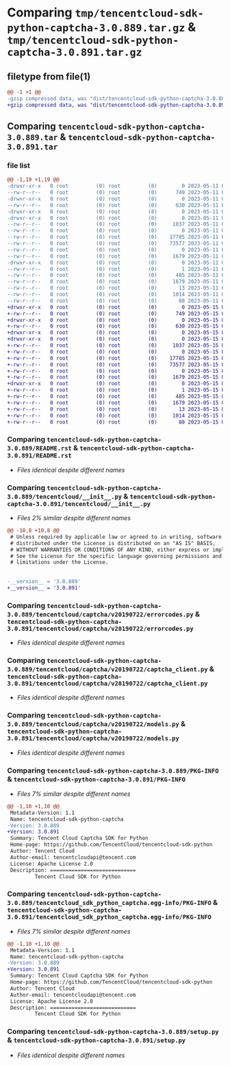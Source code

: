 # Comparing `tmp/tencentcloud-sdk-python-captcha-3.0.889.tar.gz` & `tmp/tencentcloud-sdk-python-captcha-3.0.891.tar.gz`

## filetype from file(1)

```diff
@@ -1 +1 @@
-gzip compressed data, was "dist/tencentcloud-sdk-python-captcha-3.0.889.tar", last modified: Thu May 11 02:23:45 2023, max compression
+gzip compressed data, was "dist/tencentcloud-sdk-python-captcha-3.0.891.tar", last modified: Mon May 15 02:36:14 2023, max compression
```

## Comparing `tencentcloud-sdk-python-captcha-3.0.889.tar` & `tencentcloud-sdk-python-captcha-3.0.891.tar`

### file list

```diff
@@ -1,19 +1,19 @@
-drwxr-xr-x   0 root         (0) root         (0)        0 2023-05-11 02:23:45.000000 tencentcloud-sdk-python-captcha-3.0.889/
--rw-r--r--   0 root         (0) root         (0)      749 2023-05-11 02:23:45.000000 tencentcloud-sdk-python-captcha-3.0.889/README.rst
-drwxr-xr-x   0 root         (0) root         (0)        0 2023-05-11 02:23:45.000000 tencentcloud-sdk-python-captcha-3.0.889/tencentcloud/
--rw-r--r--   0 root         (0) root         (0)      630 2023-05-11 02:23:45.000000 tencentcloud-sdk-python-captcha-3.0.889/tencentcloud/__init__.py
-drwxr-xr-x   0 root         (0) root         (0)        0 2023-05-11 02:23:45.000000 tencentcloud-sdk-python-captcha-3.0.889/tencentcloud/captcha/
-drwxr-xr-x   0 root         (0) root         (0)        0 2023-05-11 02:23:45.000000 tencentcloud-sdk-python-captcha-3.0.889/tencentcloud/captcha/v20190722/
--rw-r--r--   0 root         (0) root         (0)     1037 2023-05-11 02:23:45.000000 tencentcloud-sdk-python-captcha-3.0.889/tencentcloud/captcha/v20190722/errorcodes.py
--rw-r--r--   0 root         (0) root         (0)        0 2023-05-11 02:23:45.000000 tencentcloud-sdk-python-captcha-3.0.889/tencentcloud/captcha/v20190722/__init__.py
--rw-r--r--   0 root         (0) root         (0)    17785 2023-05-11 02:23:45.000000 tencentcloud-sdk-python-captcha-3.0.889/tencentcloud/captcha/v20190722/captcha_client.py
--rw-r--r--   0 root         (0) root         (0)    73577 2023-05-11 02:23:45.000000 tencentcloud-sdk-python-captcha-3.0.889/tencentcloud/captcha/v20190722/models.py
--rw-r--r--   0 root         (0) root         (0)        0 2023-05-11 02:23:45.000000 tencentcloud-sdk-python-captcha-3.0.889/tencentcloud/captcha/__init__.py
--rw-r--r--   0 root         (0) root         (0)     1679 2023-05-11 02:23:45.000000 tencentcloud-sdk-python-captcha-3.0.889/PKG-INFO
-drwxr-xr-x   0 root         (0) root         (0)        0 2023-05-11 02:23:45.000000 tencentcloud-sdk-python-captcha-3.0.889/tencentcloud_sdk_python_captcha.egg-info/
--rw-r--r--   0 root         (0) root         (0)        1 2023-05-11 02:23:45.000000 tencentcloud-sdk-python-captcha-3.0.889/tencentcloud_sdk_python_captcha.egg-info/dependency_links.txt
--rw-r--r--   0 root         (0) root         (0)      485 2023-05-11 02:23:45.000000 tencentcloud-sdk-python-captcha-3.0.889/tencentcloud_sdk_python_captcha.egg-info/SOURCES.txt
--rw-r--r--   0 root         (0) root         (0)     1679 2023-05-11 02:23:45.000000 tencentcloud-sdk-python-captcha-3.0.889/tencentcloud_sdk_python_captcha.egg-info/PKG-INFO
--rw-r--r--   0 root         (0) root         (0)       13 2023-05-11 02:23:45.000000 tencentcloud-sdk-python-captcha-3.0.889/tencentcloud_sdk_python_captcha.egg-info/top_level.txt
--rw-r--r--   0 root         (0) root         (0)     1014 2023-05-11 02:23:45.000000 tencentcloud-sdk-python-captcha-3.0.889/setup.py
--rw-r--r--   0 root         (0) root         (0)       88 2023-05-11 02:23:45.000000 tencentcloud-sdk-python-captcha-3.0.889/setup.cfg
+drwxr-xr-x   0 root         (0) root         (0)        0 2023-05-15 02:36:14.000000 tencentcloud-sdk-python-captcha-3.0.891/
+-rw-r--r--   0 root         (0) root         (0)      749 2023-05-15 02:36:14.000000 tencentcloud-sdk-python-captcha-3.0.891/README.rst
+drwxr-xr-x   0 root         (0) root         (0)        0 2023-05-15 02:36:14.000000 tencentcloud-sdk-python-captcha-3.0.891/tencentcloud/
+-rw-r--r--   0 root         (0) root         (0)      630 2023-05-15 02:36:14.000000 tencentcloud-sdk-python-captcha-3.0.891/tencentcloud/__init__.py
+drwxr-xr-x   0 root         (0) root         (0)        0 2023-05-15 02:36:14.000000 tencentcloud-sdk-python-captcha-3.0.891/tencentcloud/captcha/
+drwxr-xr-x   0 root         (0) root         (0)        0 2023-05-15 02:36:14.000000 tencentcloud-sdk-python-captcha-3.0.891/tencentcloud/captcha/v20190722/
+-rw-r--r--   0 root         (0) root         (0)     1037 2023-05-15 02:36:14.000000 tencentcloud-sdk-python-captcha-3.0.891/tencentcloud/captcha/v20190722/errorcodes.py
+-rw-r--r--   0 root         (0) root         (0)        0 2023-05-15 02:36:14.000000 tencentcloud-sdk-python-captcha-3.0.891/tencentcloud/captcha/v20190722/__init__.py
+-rw-r--r--   0 root         (0) root         (0)    17785 2023-05-15 02:36:14.000000 tencentcloud-sdk-python-captcha-3.0.891/tencentcloud/captcha/v20190722/captcha_client.py
+-rw-r--r--   0 root         (0) root         (0)    73577 2023-05-15 02:36:14.000000 tencentcloud-sdk-python-captcha-3.0.891/tencentcloud/captcha/v20190722/models.py
+-rw-r--r--   0 root         (0) root         (0)        0 2023-05-15 02:36:14.000000 tencentcloud-sdk-python-captcha-3.0.891/tencentcloud/captcha/__init__.py
+-rw-r--r--   0 root         (0) root         (0)     1679 2023-05-15 02:36:14.000000 tencentcloud-sdk-python-captcha-3.0.891/PKG-INFO
+drwxr-xr-x   0 root         (0) root         (0)        0 2023-05-15 02:36:14.000000 tencentcloud-sdk-python-captcha-3.0.891/tencentcloud_sdk_python_captcha.egg-info/
+-rw-r--r--   0 root         (0) root         (0)        1 2023-05-15 02:36:14.000000 tencentcloud-sdk-python-captcha-3.0.891/tencentcloud_sdk_python_captcha.egg-info/dependency_links.txt
+-rw-r--r--   0 root         (0) root         (0)      485 2023-05-15 02:36:14.000000 tencentcloud-sdk-python-captcha-3.0.891/tencentcloud_sdk_python_captcha.egg-info/SOURCES.txt
+-rw-r--r--   0 root         (0) root         (0)     1679 2023-05-15 02:36:14.000000 tencentcloud-sdk-python-captcha-3.0.891/tencentcloud_sdk_python_captcha.egg-info/PKG-INFO
+-rw-r--r--   0 root         (0) root         (0)       13 2023-05-15 02:36:14.000000 tencentcloud-sdk-python-captcha-3.0.891/tencentcloud_sdk_python_captcha.egg-info/top_level.txt
+-rw-r--r--   0 root         (0) root         (0)     1014 2023-05-15 02:36:14.000000 tencentcloud-sdk-python-captcha-3.0.891/setup.py
+-rw-r--r--   0 root         (0) root         (0)       88 2023-05-15 02:36:14.000000 tencentcloud-sdk-python-captcha-3.0.891/setup.cfg
```

### Comparing `tencentcloud-sdk-python-captcha-3.0.889/README.rst` & `tencentcloud-sdk-python-captcha-3.0.891/README.rst`

 * *Files identical despite different names*

### Comparing `tencentcloud-sdk-python-captcha-3.0.889/tencentcloud/__init__.py` & `tencentcloud-sdk-python-captcha-3.0.891/tencentcloud/__init__.py`

 * *Files 2% similar despite different names*

```diff
@@ -10,8 +10,8 @@
 # Unless required by applicable law or agreed to in writing, software
 # distributed under the License is distributed on an "AS IS" BASIS,
 # WITHOUT WARRANTIES OR CONDITIONS OF ANY KIND, either express or implied.
 # See the License for the specific language governing permissions and
 # limitations under the License.
 
 
-__version__ = '3.0.889'
+__version__ = '3.0.891'
```

### Comparing `tencentcloud-sdk-python-captcha-3.0.889/tencentcloud/captcha/v20190722/errorcodes.py` & `tencentcloud-sdk-python-captcha-3.0.891/tencentcloud/captcha/v20190722/errorcodes.py`

 * *Files identical despite different names*

### Comparing `tencentcloud-sdk-python-captcha-3.0.889/tencentcloud/captcha/v20190722/captcha_client.py` & `tencentcloud-sdk-python-captcha-3.0.891/tencentcloud/captcha/v20190722/captcha_client.py`

 * *Files identical despite different names*

### Comparing `tencentcloud-sdk-python-captcha-3.0.889/tencentcloud/captcha/v20190722/models.py` & `tencentcloud-sdk-python-captcha-3.0.891/tencentcloud/captcha/v20190722/models.py`

 * *Files identical despite different names*

### Comparing `tencentcloud-sdk-python-captcha-3.0.889/PKG-INFO` & `tencentcloud-sdk-python-captcha-3.0.891/PKG-INFO`

 * *Files 7% similar despite different names*

```diff
@@ -1,10 +1,10 @@
 Metadata-Version: 1.1
 Name: tencentcloud-sdk-python-captcha
-Version: 3.0.889
+Version: 3.0.891
 Summary: Tencent Cloud Captcha SDK for Python
 Home-page: https://github.com/TencentCloud/tencentcloud-sdk-python
 Author: Tencent Cloud
 Author-email: tencentcloudapi@tencent.com
 License: Apache License 2.0
 Description: ============================
         Tencent Cloud SDK for Python
```

### Comparing `tencentcloud-sdk-python-captcha-3.0.889/tencentcloud_sdk_python_captcha.egg-info/PKG-INFO` & `tencentcloud-sdk-python-captcha-3.0.891/tencentcloud_sdk_python_captcha.egg-info/PKG-INFO`

 * *Files 7% similar despite different names*

```diff
@@ -1,10 +1,10 @@
 Metadata-Version: 1.1
 Name: tencentcloud-sdk-python-captcha
-Version: 3.0.889
+Version: 3.0.891
 Summary: Tencent Cloud Captcha SDK for Python
 Home-page: https://github.com/TencentCloud/tencentcloud-sdk-python
 Author: Tencent Cloud
 Author-email: tencentcloudapi@tencent.com
 License: Apache License 2.0
 Description: ============================
         Tencent Cloud SDK for Python
```

### Comparing `tencentcloud-sdk-python-captcha-3.0.889/setup.py` & `tencentcloud-sdk-python-captcha-3.0.891/setup.py`

 * *Files identical despite different names*

